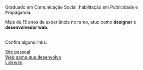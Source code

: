 
<p> 
Graduado em Comunicação Social, habilitação em Publicidade e Propaganda. 
</p>
<p>
Mais de 15 anos de experiência no ramo, atuo como <b>designer</b> e <b>desenvolvedor web</b>.
<br/><br/>
</p>
<p>
   Confira alguns links:
</p>
<p>
  <a href="https://jefersonwinter.com.br" target="_blank">
    Site pessoal
  </a>
  <br/>
  <a href="https://october31.com.br" target="_blank">
    Web game que desenvolvo
  <br/>
  <a href="https://www.linkedin.com/in/jeferson-winter-ba909b57?trk=nav_responsive_tab_profile" target="_blank">
    Linkedin
  </a>
</p>  
